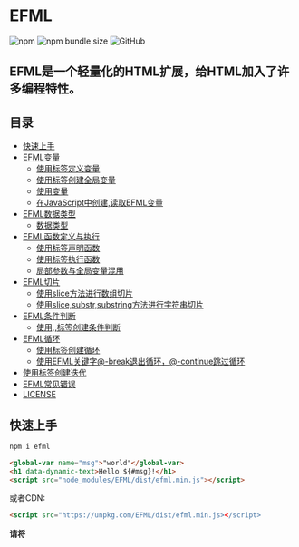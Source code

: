 # EFML

![npm](https://img.shields.io/npm/v/efml)
![npm bundle size](https://img.shields.io/bundlephobia/minzip/efml)
![GitHub](https://img.shields.io/github/license/Resornesy/efml)

## EFML是一个轻量化的HTML扩展，给HTML加入了许多编程特性。

## 目录

<!-- toc -->

- [快速上手](#%E5%BF%AB%E9%80%9F%E4%B8%8A%E6%89%8B)
- [EFML变量](#efml%E5%8F%98%E9%87%8F)
  * [使用标签定义变量](#%E4%BD%BF%E7%94%A8%E6%A0%87%E7%AD%BE%E5%AE%9A%E4%B9%89%E5%8F%98%E9%87%8F)
  * [使用标签创建全局变量](#%E4%BD%BF%E7%94%A8%E6%A0%87%E7%AD%BE%E5%88%9B%E5%BB%BA%E5%85%A8%E5%B1%80%E5%8F%98%E9%87%8F)
  * [使用变量](#%E4%BD%BF%E7%94%A8%E5%8F%98%E9%87%8F)
  * [在JavaScript中创建,读取EFML变量](#%E5%9C%A8javascript%E4%B8%AD%E5%88%9B%E5%BB%BA%E8%AF%BB%E5%8F%96efml%E5%8F%98%E9%87%8F)
- [EFML数据类型](#efml%E6%95%B0%E6%8D%AE%E7%B1%BB%E5%9E%8B)
  * [数据类型](#%E6%95%B0%E6%8D%AE%E7%B1%BB%E5%9E%8B)
- [EFML函数定义与执行](#efml%E5%87%BD%E6%95%B0%E5%AE%9A%E4%B9%89%E4%B8%8E%E6%89%A7%E8%A1%8C)
  * [使用标签声明函数](#%E4%BD%BF%E7%94%A8%E6%A0%87%E7%AD%BE%E5%A3%B0%E6%98%8E%E5%87%BD%E6%95%B0)
  * [使用标签执行函数](#%E4%BD%BF%E7%94%A8%E6%A0%87%E7%AD%BE%E6%89%A7%E8%A1%8C%E5%87%BD%E6%95%B0)
  * [局部参数与全局变量混用](#%E5%B1%80%E9%83%A8%E5%8F%82%E6%95%B0%E4%B8%8E%E5%85%A8%E5%B1%80%E5%8F%98%E9%87%8F%E6%B7%B7%E7%94%A8)
- [EFML切片](#efml%E5%88%87%E7%89%87)
  * [使用slice方法进行数组切片](#%E4%BD%BF%E7%94%A8slice%E6%96%B9%E6%B3%95%E8%BF%9B%E8%A1%8C%E6%95%B0%E7%BB%84%E5%88%87%E7%89%87)
  * [使用slice,substr,substring方法进行字符串切片](#%E4%BD%BF%E7%94%A8slicesubstrsubstring%E6%96%B9%E6%B3%95%E8%BF%9B%E8%A1%8C%E5%AD%97%E7%AC%A6%E4%B8%B2%E5%88%87%E7%89%87)
- [EFML条件判断](#efml%E6%9D%A1%E4%BB%B6%E5%88%A4%E6%96%AD)
  * [使用,,标签创建条件判断](#%E4%BD%BF%E7%94%A8%E6%A0%87%E7%AD%BE%E5%88%9B%E5%BB%BA%E6%9D%A1%E4%BB%B6%E5%88%A4%E6%96%AD)
- [EFML循环](#efml%E5%BE%AA%E7%8E%AF)
  * [使用标签创建循环](#%E4%BD%BF%E7%94%A8%E6%A0%87%E7%AD%BE%E5%88%9B%E5%BB%BA%E5%BE%AA%E7%8E%AF)
  * [使用EFML关键字@-break退出循环，@-continue跳过循环](#%E4%BD%BF%E7%94%A8efml%E5%85%B3%E9%94%AE%E5%AD%97-break%E9%80%80%E5%87%BA%E5%BE%AA%E7%8E%AF-continue%E8%B7%B3%E8%BF%87%E5%BE%AA%E7%8E%AF)
- [使用标签创建迭代](#%E4%BD%BF%E7%94%A8%E6%A0%87%E7%AD%BE%E5%88%9B%E5%BB%BA%E8%BF%AD%E4%BB%A3)
- [EFML常见错误](#efml%E5%B8%B8%E8%A7%81%E9%94%99%E8%AF%AF)
- [LICENSE](#license)

<!-- tocstop -->

## 快速上手

```bash
npm i efml
```

```html
<global-var name="msg">"world"</global-var>
<h1 data-dynamic-text>Hello ${#msg}!</h1>
<script src="node_modules/EFML/dist/efml.min.js"></script>
```

或者CDN:
```html
<script src="https://unpkg.com/EFML/dist/efml.min.js></script>
```

**请将<script>标签移动到EFML文档的最下方，防止提前解析。**
**EFML支持使用.efml扩展名。**

## EFML变量

### 使用<set-var>标签定义变量

```html
<set-var name="example-var">value</set-var>
```

示例中的__name__属性是变量名称，__value__是变量内容。
**set-var变量默认局部作用域，仅可当前标签链使用。**

### 使用<global-var>标签创建全局变量

```html
<global-var name="to-global-var">value</global-var>
```

**全局变量可以在判断，循环，函数中使用。**

### 使用变量

在定义了一个变量之后，在html中使用__${#}__使用变量。就像这样:

```html
<set-var name="a">"你好"</set-var>
<p data-dynamic-text>${#a}</p>
```

上述示例将会显示__你好__。
**定义的变量将会与同页面中的其他EFML表达式和属性同步。**

### 在JavaScript中创建,读取EFML变量

在作用于同页面的JavaScript脚本中，可以使用__setGlobalVar()__方法定义EFML全局变量。就像这样:

```html
<script>
  // 在任意的时机添加EFML变量
  setGlobalVar("name", "Alice"); //定义后，页面上的所有${#name}变量自动刷新
</script>
```

使用__globalStore.vars__对象读取EFML变量


```html
<set-var name="counter">0</set-var>
<script>
  const c = globalStore.vars.counter ?? 0; // 读取变量
</script>
```


## EFML数据类型

__EFML兼容JavaScript的所有类型。__

### 数据类型

- 字符串
- 数字(包含浮点数和复数)
- 数组
- 对象
- null
- undefined

__注意__: 当定义一个字符串变量时，必须在标签内加上**引号**(*""*,*''*,*``*)。就像这样:

```html
<set-var name="string-var">"hello world"</set-var>
```

## EFML函数定义与执行

### 使用<def-func>标签声明函数

```html
<def-func name="greet">
  <span style="color:${#color}">Hello ${#name}!</span>
</def-func>
```

__name__属性是函数名称。
**函数内部可以使用全局变量或者在调用函数时传递的局部变量。**

### 使用<exec-func>标签执行函数

```html
<exec-func name="greet" params="name:'Alice',color:'#ff595e'"></exec-func>
```

__name__属性是要调用的函数名称。
__params__属性是函数内部的参数。
**参数列表格式为"参数名:参数值"，多个参数用逗号分隔，字符串参数必须用引号。**

### 局部参数与全局变量混用

```html
<global-var name="color">"#333"</global-var>
<def-func name="badge">
  <span class="badge" style="background:${#color}">
    ${#text}  <!-- 局部 -->
  </span>
</def-func>

<!-- 调用：局部 text 覆盖全局 color 保留 -->
<exec-func name="badge" params="text:'VIP'"></exec-func>
```

上述示例中，函数内部使用了全局变量__color__和局部参数__text__。
**局部参数会覆盖同名全局变量。**


## EFML切片

### 使用slice方法进行数组切片

```html
<global-var name="arr">[10,20,30,40,50]</global-var>
<p data-dynamic-text>${#arr.slice(1,4)}</p>   <!-- 输出[20,30,40] -->
<p data-dynamic-text>${#arr.slice(-2)}</p>    <!-- 输出[40,50] -->
<p data-dynamic-text>${#arr.slice(2)}</p>     <!-- 输出[30,40,50] -->
```

**slice(start,end)方法接收起始索引和结束索引，支持负索引。**

### 使用slice,substr,substring方法进行字符串切片

```html
<global-var name="str">"Hello,EFML"</global-var>
<p data-dynamic-text>${#str.slice(0,5)}</p>      <!-- Hello -->
<p data-dynamic-text>${#str.substr(6,5)}</p>     <!-- EFML -->
```

**字符串切片方法与数组类似，支持负索引和省略参数。**
**EFML支持JavaScript的所有处理方法，因此你还可以用这个特性处理对象。**
示例:

```html
<global-var name="obj">{a:1,b:2,c:3,d:4}</global-var>
<set-var name="wanted">['a','c']</set-var>
<set-var name="sliced">
Object.keys(obj)
  .filter(k => wanted.includes(k))
  .reduce((r,k) => (r[k]=obj[k],r), {})
</set-var>
<pre data-dynamic-text>${#JSON.stringify(sliced)}</pre>
<!-- 结果{"a":1,"c":3} -->
```

**EFML支持链式调用。**
示例:

```html
<global-var name="data">
[{name:"Tom",age:20},{name:"Lucy",age:18},{name:"Bob",age:22}]
</global-var>
<set-var name="first">
data.filter(o=>o.age>=20).slice(0,1)[0].name
</set-var>
<p>第一个成年人：${#first}</p>   <!-- Tom -->
```


## EFML条件判断

### 使用<if-jum>,<elif-jum>,<else-jum>标签创建条件判断

```html
<if-jum exp="age>=18">成年了</if-jum>
<elif-jum exp="age>=12">青少年</if-jum>
<else-jum>儿童</else-jum>
```

__exp__参数接收一个表达式，当表达式为真时，执行标签内部html块。
__else-jum__标签表示当条件判断都为假时执行的html块。

**表达式只能接受定义在自己前面的变量。**
**表达式不接受import,export,fetch,async,await,class,function关键字与多语句块(逗号除外)。**

## EFML循环

### 使用<while-loop>标签创建循环

```html
<while-loop exp="i<10">
  <!-- 自增 -->
  <set-var name="i">${#i++}</set-var>
  <p>i=<span data-dynamic-text>${#i}</span></p>
</while-loop>
```

__exp__参数和__if-jum__接收的内容相同。当表达式为真时，执行循环内的html块，为假时则退出循环。

### 使用EFML关键字@-break退出循环，@-continue跳过循环

**@-break关键字: 直接中断while循环**
**@-continue关键字: 跳过本次循环，继续下一轮循环**

```html
<while-loop exp="i < 10">
  <set-var name="i">$ {#i + 1}</set-var>

  <!-- 条件满足时跳过本次 -->
  <if-jum exp="i == 5">
    <span data-loop-control="@-continue"></span>
  </if-jum>

  <!-- 条件满足时彻底跳出循环 -->
  <if-jum exp="i == 8">
    <span data-loop-control="@-break"></span>
  </if-jum>

  <p>当前 i = <span data-dynamic-text>${#i}</span></p>
</while-loop>
```

上述示例应显示:

```text
当前 i = 1
当前 i = 2
当前 i = 3
当前 i = 4
当前 i = 6   ← 跳过了 5
当前 i = 7
当前 i = 8   ← 遇到 break 后终止，不再输出 9、10
```

**while-loop循环最多1000次**


## 使用<for-loop>标签创建迭代

```html
<for-loop init="i = 0" exp="i < 100" update="i++">
  <if-jum exp="i == 5">
    <span data-loop-control="@-continue"></span>  <!-- 跳过 i=5 -->
  </if-jum>
  <if-jum exp="i == 8">
    <span data-loop-control="@-break"></span>     <!-- 到 i=8 就结束 -->
  </if-jum>
  <div>i = ${#i}</div>
</for-loop>
```

__init__参数接收for-loop的__初始值__。
__exp__参数接收表达式，用法与__while-loop__相同。
__update__参数接收迭代表达式，在每轮循环后执行。
**init参数定义的变量将会落到globalStore.vars中。**
**与while-loop一样，for-loop迭代最多1000次。**


## EFML常见错误

| 错误现象 | 原因 | 解决方式 |
| :------ | :--- | :----- |
| 定义变量后页面仍显示${#xxx} | 作用域不对 | 局部变量应确保在同一标签链，或者直接定义全局变量 |
| 循环只执行一次&不执行 | 表达式写错 | 修改表达式 |
| 字符串没有引号 | 被当成变量名 | 字符串变量必须包括双引号或单引号或反引号 |
| 函数调用静默 | params格式错误 | key:'value'用单引号，逗号无空格 |


## LICENSE

[MIT](./LICENSE)

[报告bug](https://github.com/Resornesy/EFML/issues)
